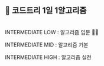 ## 🌱 코드트리 1일 1알고리즘

<br/>
INTERMEDIATE LOW : 알고리즘 입문 🏃‍♂️<br>

INTERMEDIATE MID : 알고리즘 기본<br>

INTERMEDIATE HIGH : 알고리즘 실전<br>
